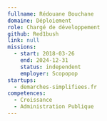 ```yaml
---
fullname: Rédouane Bouchane
domaine: Déploiement
role: Chargé de développement
github: Red1bush
link: null
missions:
  - start: 2018-03-26
    end: 2024-12-31
    status: independent
    employer: Scopopop
startups:
  - demarches-simplifiees.fr
competences:
  - Croissance
  - Administration Publique
---
```

